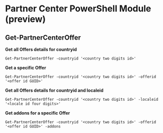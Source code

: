 # Partner Center PowerShell Module (preview) #

## Get-PartnerCenterOffer ##

**Get all Offers details for countryid**

    Get-PartnerCenterOffer -countryid '<country two digits id>' 

**Get a specific Offer**

    Get-PartnerCenterOffer -countryid '<country two digits id>' -offerid '<offer id GUID>'

**Get all Offers details for countryid and localeid**

    Get-PartnerCenterOffer -countryid '<country two digits id>' -localeid '<locale id four digits>'

**Get addons for a specific Offer**

    Get-PartnerCenterOffer -countryid '<country two digits id>' -offerid '<offer id GUID>' -addons

